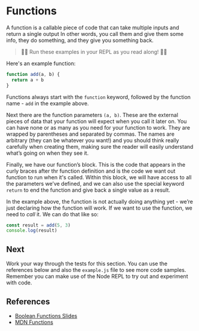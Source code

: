 # Functions

A function is a callable piece of code that can take multiple inputs and return a single output In other words, you call them and give them some info, they do something, and they give you something back.

> 👨‍💻 Run these examples in your REPL as you read along! 👨‍💻

Here's an example function:

```javascript
function add(a, b) {
  return a + b
}
```

Functions always start with the `function` keyword, followed by the function name - `add` in the example above.

Next there are the function parameters `(a, b)`. These are the external pieces of data that your function will expect when you call it later on. You can have none or as many as you need for your function to work. They are wrapped by parentheses and separated by commas. The names are arbitrary (they can be whatever you want!) and you should think really carefully when creating them, making sure the reader will easily understand what’s going on when they see it.

Finally, we have our function’s block. This is the code that appears in the curly braces after thr function definition and is the code we want out function to run when it's called. Within this block, we will have access to all the parameters we’ve defined, and we can also use the special keyword `return` to end the function and give back a single value as a result.

In the example above, the function is not actually doing anything yet - we’re just declaring how the function will work. If we want to use the function, we need to _call_ it. We can do that like so:

```javascript
const result = add(5, 3)
console.log(result)
```

## Next

Work your way through the tests for this section. You can use the references below and also
the `example.js` file to see more code samples. Remember you can make use of the Node REPL
to try out and experiment with code.

## References

- [Boolean Functions Slides](https://docs.google.com/presentation/d/1y3MTvIPCIYl2a3Cn6hW6kYbxrGKZELqWlXAUKlYUTF0/edit?usp=sharing)
- [MDN Functions](https://developer.mozilla.org/en-US/docs/Web/JavaScript/Guide/Functions)

